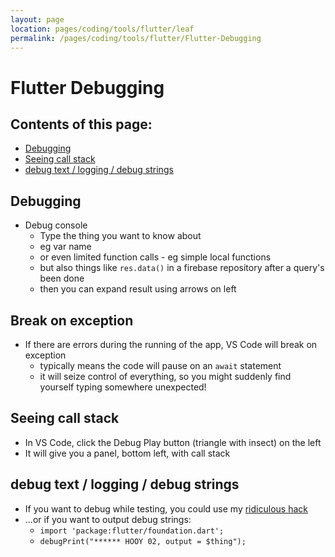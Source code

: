 ```yaml
---
layout: page
location: pages/coding/tools/flutter/leaf
permalink: /pages/coding/tools/flutter/Flutter-Debugging
---
```


# Flutter Debugging

## Contents of this page:

- [Debugging](#debugging)
- [Seeing call stack](#seeing-call-stack)
- [debug text / logging / debug strings](#debug-text--logging--debug-strings)

## Debugging

- Debug console
  - Type the thing you want to know about
  - eg var name
  - or even limited function calls - eg simple local functions
  - but also things like `res.data()` in a firebase repository after a query's been done
  - then you can expand result using arrows on left

## Break on exception

- If there are errors during the running of the app, VS Code will break on exception
  - typically means the code will pause on an `await` statement
  - it will seize control of everything, so you might suddenly find yourself typing somewhere unexpected!

## Seeing call stack

- In VS Code, click the Debug Play button (triangle with insect) on the left
- It will give you a panel, bottom left, with call stack

## debug text / logging / debug strings

- If you want to debug while testing, you could use my [ridiculous hack](flutter-testing.md#testing-exactly-whats-happening-in-some-code)
- ...or if you want to output debug strings:
    - `import 'package:flutter/foundation.dart';` 
    - `debugPrint("****** HOOY 02, output = $thing");`